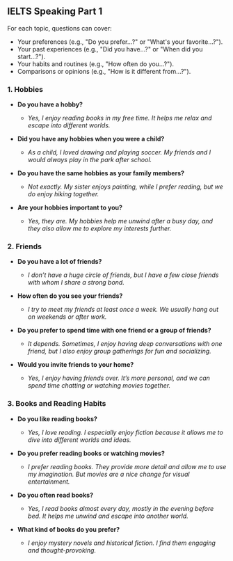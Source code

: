 ## IELTS Speaking Part 1

For each topic, questions can cover:

* Your preferences (e.g., "Do you prefer...?" or "What's your favorite...?").
* Your past experiences (e.g., "Did you have...?" or "When did you start...?").
* Your habits and routines (e.g., "How often do you...?").
* Comparisons or opinions (e.g., "How is it different from...?").
  

### **1. Hobbies**

* **Do you have a hobby?**

  * *Yes, I enjoy reading books in my free time. It helps me relax and escape into different worlds.*

* **Did you have any hobbies when you were a child?**

  * *As a child, I loved drawing and playing soccer. My friends and I would always play in the park after school.*

* **Do you have the same hobbies as your family members?**

  * *Not exactly. My sister enjoys painting, while I prefer reading, but we do enjoy hiking together.*

* **Are your hobbies important to you?**

  * *Yes, they are. My hobbies help me unwind after a busy day, and they also allow me to explore my interests further.*

### **2. Friends**

* **Do you have a lot of friends?**

  * *I don’t have a huge circle of friends, but I have a few close friends with whom I share a strong bond.*

* **How often do you see your friends?**

  * *I try to meet my friends at least once a week. We usually hang out on weekends or after work.*

* **Do you prefer to spend time with one friend or a group of friends?**

  * *It depends. Sometimes, I enjoy having deep conversations with one friend, but I also enjoy group gatherings for fun and socializing.*

* **Would you invite friends to your home?**

  * *Yes, I enjoy having friends over. It’s more personal, and we can spend time chatting or watching movies together.*

### **3. Books and Reading Habits**

* **Do you like reading books?**

  * *Yes, I love reading. I especially enjoy fiction because it allows me to dive into different worlds and ideas.*

* **Do you prefer reading books or watching movies?**

  * *I prefer reading books. They provide more detail and allow me to use my imagination. But movies are a nice change for visual entertainment.*

* **Do you often read books?**

  * *Yes, I read books almost every day, mostly in the evening before bed. It helps me unwind and escape into another world.*

* **What kind of books do you prefer?**

  * *I enjoy mystery novels and historical fiction. I find them engaging and thought-provoking.*

